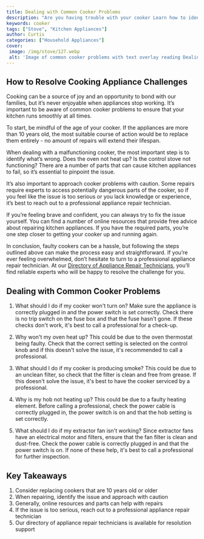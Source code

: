 ```yaml
---
title: Dealing with Common Cooker Problems
description: "Are you having trouble with your cooker Learn how to identify and resolve common cooker issues in this informative blog post"
keywords: cooker
tags: ["Stove", "Kitchen Appliances"]
author: Curtis
categories: ["Household Appliances"]
cover: 
 image: /img/stove/127.webp
 alt: 'Image of common cooker problems with text overlay reading Dealing with Common Cooker Problems'
---
```

## How to Resolve Cooking Appliance Challenges

Cooking can be a source of joy and an opportunity to bond with our families, but it’s never enjoyable when appliances stop working. It’s important to be aware of common cooker problems to ensure that your kitchen runs smoothly at all times.

To start, be mindful of the age of your cooker. If the appliances are more than 10 years old, the most suitable course of action would be to replace them entirely - no amount of repairs will extend their lifespan.

When dealing with a malfunctioning cooker, the most important step is to identify what’s wrong. Does the oven not heat up? Is the control stove not functioning? There are a number of parts that can cause kitchen appliances to fail, so it’s essential to pinpoint the issue.

It’s also important to approach cooker problems with caution. Some repairs require experts to access potentially dangerous parts of the cooker, so if you feel like the issue is too serious or you lack knowledge or experience, it’s best to reach out to a professional appliance repair technician.

If you’re feeling brave and confident, you can always try to fix the issue yourself. You can find a number of online resources that provide free advice about repairing kitchen appliances. If you have the required parts, you’re one step closer to getting your cooker up and running again.

In conclusion, faulty cookers can be a hassle, but following the steps outlined above can make the process easy and straightforward. If you’re ever feeling overwhelmed, don’t hesitate to turn to a professional appliance repair technician. At our [Directory of Appliance Repair Technicians](./pages/appliance-repair-technicians), you’ll find reliable experts who will be happy to resolve the challenge for you.

## Dealing with Common Cooker Problems

1. What should I do if my cooker won't turn on?
 Make sure the appliance is correctly plugged in and the power switch is set correctly. Check there is no trip switch on the fuse box and that the fuse hasn't gone. If these checks don't work, it's best to call a professional for a check-up.

2. Why won't my oven heat up?
 This could be due to the oven thermostat being faulty. Check that the correct setting is selected on the control knob and if this doesn't solve the issue, it's recommended to call a professional.

3. What should I do if my cooker is producing smoke?
 This could be due to an unclean filter, so check that the filter is clean and free from grease. If this doesn't solve the issue, it's best to have the cooker serviced by a professional.

4. Why is my hob not heating up?
 This could be due to a faulty heating element. Before calling a professional, check the power cable is correctly plugged in, the power switch is on and that the hob setting is set correctly.

5. What should I do if my extractor fan isn't working?
 Since extractor fans have an electrical motor and filters, ensure that the fan filter is clean and dust-free. Check the power cable is correctly plugged in and that the power switch is on. If none of these help, it's best to call a professional for further inspection.

## Key Takeaways
1. Consider replacing cookers that are 10 years old or older
2. When repairing, identify the issue and approach with caution
3. Generally, online resources and parts can help with repairs
4. If the issue is too serious, reach out to a professional appliance repair technician
5. Our directory of appliance repair technicians is available for resolution support
